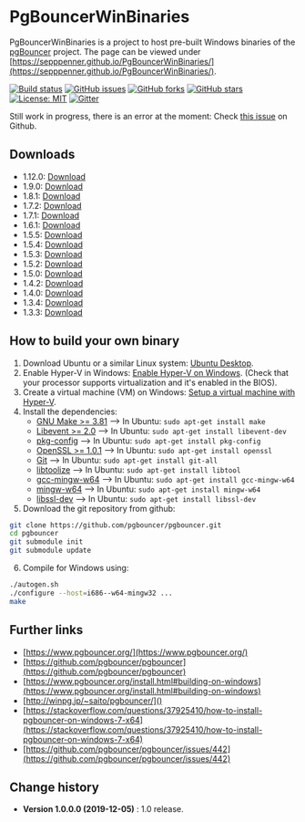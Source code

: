 PgBouncerWinBinaries
====================================

PgBouncerWinBinaries is a project to host pre-built Windows binaries of the [pgBouncer](https://www.pgbouncer.org/) project. The page can be viewed under [https://sepppenner.github.io/PgBouncerWinBinaries/](https://sepppenner.github.io/PgBouncerWinBinaries/).

[![Build status](https://ci.appveyor.com/api/projects/status/502wxfe78xcfihm9?svg=true)](https://ci.appveyor.com/project/SeppPenner/pgbouncerwinbinaries)
[![GitHub issues](https://img.shields.io/github/issues/SeppPenner/PgBouncerWinBinaries.svg)](https://github.com/SeppPenner/PgBouncerWinBinaries/issues)
[![GitHub forks](https://img.shields.io/github/forks/SeppPenner/PgBouncerWinBinaries.svg)](https://github.com/SeppPenner/PgBouncerWinBinaries/network)
[![GitHub stars](https://img.shields.io/github/stars/SeppPenner/PgBouncerWinBinaries.svg)](https://github.com/SeppPenner/PgBouncerWinBinaries/stargazers)
[![License: MIT](https://img.shields.io/badge/License-MIT-blue.svg)](https://raw.githubusercontent.com/SeppPenner/PgBouncerWinBinaries/master/License.txt)
[![Gitter](https://badges.gitter.im/PgBouncerWinBinaries/community.svg)](https://gitter.im/PgBouncerWinBinaries/community?utm_source=badge&utm_medium=badge&utm_campaign=pr-badge)

Still work in progress, there is an error at the moment: Check [this issue](https://github.com/pgbouncer/pgbouncer/issues/442) on Github.

## Downloads
* 1.12.0: [Download](/Downloads_Saito/pgbouncer-1.12.0-win-x64.zip)
* 1.9.0: [Download](/Downloads_Saito/pgbouncer-1.9.0-win32.zip)
* 1.8.1: [Download](/Downloads_Saito/pgbouncer-1.8.1-win32.zip)
* 1.7.2: [Download](/Downloads_Saito/pgbouncer-1.7.2-win32.zip)
* 1.7.1: [Download](/Downloads_Saito/pgbouncer-1.7.1-win32.zip)
* 1.6.1: [Download](/Downloads_Saito/pgbouncer-1.6.1-win32.zip)
* 1.5.5: [Download](/Downloads_Saito/pgbouncer-1.5.5-win32.zip)
* 1.5.4: [Download](/Downloads_Saito/pgbouncer-1.5.4-win32.zip)
* 1.5.3: [Download](/Downloads_Saito/pgbouncer-1.5.3-win32.zip)
* 1.5.2: [Download](/Downloads_Saito/pgbouncer-1.5.2-win32.zip)
* 1.5.0: [Download](/Downloads_Saito/pgbouncer-1.5-win32.zip)
* 1.4.2: [Download](/Downloads_Saito/pgbouncer-1.4.2-win32.zip)
* 1.4.0: [Download](/Downloads_Saito/pgbouncer-1.4-win32.zip)
* 1.3.4: [Download](/Downloads_Saito/pgbouncer-1.3.4-win32.zip)
* 1.3.3: [Download](/Downloads_Saito/pgbouncer-1.3.3-win32.zip)

## How to build your own binary
1. Download Ubuntu or a similar Linux system: [Ubuntu Desktop](https://ubuntu.com/download/desktop).
2. Enable Hyper-V in Windows: [Enable Hyper-V on Windows](https://docs.microsoft.com/en-US/virtualization/hyper-v-on-windows/quick-start/enable-hyper-v). (Check that your processor supports virtualization and it's enabled in the BIOS).
3. Create a virtual machine (VM) on Windows: [Setup a virtual machine with Hyper-V](https://docs.microsoft.com/en-US/virtualization/hyper-v-on-windows/quick-start/quick-create-virtual-machine).
4. Install the dependencies:
	* [GNU Make >= 3.81](https://www.gnu.org/software/make/) --> In Ubuntu: `sudo apt-get install make`
	* [Libevent >= 2.0](http://libevent.org/) --> In Ubuntu: `sudo apt-get install libevent-dev`
	* [pkg-config](https://www.freedesktop.org/wiki/Software/pkg-config/) --> In Ubuntu: `sudo apt-get install pkg-config`
	* [OpenSSL >= 1.0.1](https://www.openssl.org/) --> In Ubuntu: `sudo apt-get install openssl`
	* [Git](https://git-scm.com/book/en/v2/Getting-Started-Installing-Git) --> In Ubuntu: `sudo apt-get install git-all`
	* [libtoolize](https://manpages.debian.org/stretch/libtool/libtoolize.1.en.html) --> In Ubuntu: `sudo apt-get install libtool`
	* [gcc-mingw-w64](http://mingw-w64.org/doku.php) --> In Ubuntu: `sudo apt-get install gcc-mingw-w64`
	* [mingw-w64](http://mingw-w64.org/doku.php) --> In Ubuntu: `sudo apt-get install mingw-w64`
	* [libssl-dev](https://packages.debian.org/de/jessie/libssl-dev) --> In Ubuntu: `sudo apt-get install libssl-dev`
5. Download the git repository from github: 
```bash
git clone https://github.com/pgbouncer/pgbouncer.git
cd pgbouncer
git submodule init
git submodule update
```

6. Compile for Windows using:
```bash
./autogen.sh
./configure --host=i686--w64-mingw32 ...
make
```

## Further links
* [https://www.pgbouncer.org/](https://www.pgbouncer.org/)
* [https://github.com/pgbouncer/pgbouncer](https://github.com/pgbouncer/pgbouncer)
* [https://www.pgbouncer.org/install.html#building-on-windows](https://www.pgbouncer.org/install.html#building-on-windows)
* [http://winpg.jp/~saito/pgbouncer/]()
* [https://stackoverflow.com/questions/37925410/how-to-install-pgbouncer-on-windows-7-x64](https://stackoverflow.com/questions/37925410/how-to-install-pgbouncer-on-windows-7-x64)
* [https://github.com/pgbouncer/pgbouncer/issues/442](https://github.com/pgbouncer/pgbouncer/issues/442)

Change history
--------------

* **Version 1.0.0.0 (2019-12-05)** : 1.0 release.
